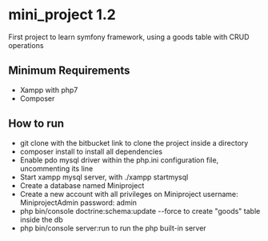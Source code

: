 mini_project 1.2
============
First project to learn symfony framework, using a goods table with CRUD operations

Minimum Requirements
--------------------

* Xampp with php7
* Composer

How to run
--------------
* git clone with the bitbucket link to clone the project inside a directory
* composer install to install all dependencies
* Enable pdo mysql driver within the php.ini configuration file, uncommenting its line
* Start xampp mysql server, with ./xampp startmysql
* Create a database named Miniproject
* Create a new account with all privileges on Miniproject
	username: MiniprojectAdmin
	password: admin
* php bin/console doctrine:schema:update --force to create "goods" table inside the db
* php bin/console server:run to run the php built-in server